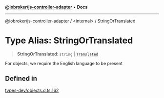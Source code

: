 [**@iobroker/js-controller-adapter**](../../README.md) • **Docs**

***

[@iobroker/js-controller-adapter](../../globals.md) / [\<internal\>](../README.md) / StringOrTranslated

# Type Alias: StringOrTranslated

> **StringOrTranslated**: `string` \| [`Translated`](Translated.md)

For objects, we require the English language to be present

## Defined in

[types-dev/objects.d.ts:162](https://github.com/ioBroker/ioBroker.js-controller/blob/1bddb836daa1042928a00fd5fb5e1f69cf0ebd69/packages/types-dev/objects.d.ts#L162)

